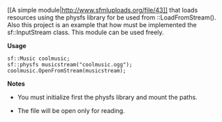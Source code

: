 [[A simple module|http://www.sfmluploads.org/file/43]] that loads resources using the physfs library for be used from ::LoadFromStream(). Also this project is an example that how must be implemented the sf::InputStream class. This module can be used freely.

**Usage**

```
sf::Music coolmusic;
sf::physfs musicstream("coolmusic.ogg");
coolmusic.OpenFromStream(musicstream);
```

**Notes**

* You must initialize first the physfs library and mount the paths.

* The file will be open only for reading.
